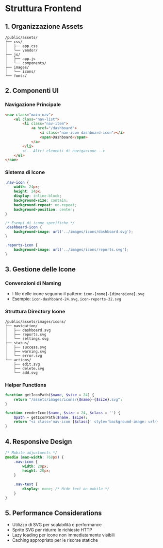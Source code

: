 # Struttura Frontend

## 1. Organizzazione Assets
```
/public/assets/
├── css/
│   ├── app.css
│   └── vendor/
├── js/
│   ├── app.js
│   └── components/
├── images/
│   └── icons/
└── fonts/
```

## 2. Componenti UI
### Navigazione Principale
```html
<nav class="main-nav">
    <ul class="nav-list">
        <li class="nav-item">
            <a href="/dashboard">
                <i class="nav-icon dashboard-icon"></i>
                <span>Dashboard</span>
            </a>
        </li>
        <!-- Altri elementi di navigazione -->
    </ul>
</nav>
```

### Sistema di Icone
```css
.nav-icon {
    width: 24px;
    height: 24px;
    display: inline-block;
    background-size: contain;
    background-repeat: no-repeat;
    background-position: center;
}

/* Esempi di icone specifiche */
.dashboard-icon {
    background-image: url('../images/icons/dashboard.svg');
}

.reports-icon {
    background-image: url('../images/icons/reports.svg');
}
```

## 3. Gestione delle Icone
### Convenzioni di Naming
- I file delle icone seguono il pattern: `icon-[nome]-[dimensione].svg`
- Esempio: `icon-dashboard-24.svg`, `icon-reports-32.svg`

### Struttura Directory Icone
```
/public/assets/images/icons/
├── navigation/
│   ├── dashboard.svg
│   ├── reports.svg
│   └── settings.svg
├── status/
│   ├── success.svg
│   ├── warning.svg
│   └── error.svg
└── actions/
    ├── edit.svg
    ├── delete.svg
    └── add.svg
```

### Helper Functions
```php
function getIconPath($name, $size = 24) {
    return "/assets/images/icons/{$name}-{$size}.svg";
}

function renderIcon($name, $size = 24, $class = '') {
    $path = getIconPath($name, $size);
    return "<i class='nav-icon {$class}' style='background-image: url({$path})'></i>";
}
```

## 4. Responsive Design
```css
/* Mobile adjustments */
@media (max-width: 768px) {
    .nav-icon {
        width: 20px;
        height: 20px;
    }
    
    .nav-text {
        display: none; /* Hide text on mobile */
    }
}
```

## 5. Performance Considerations
- Utilizzo di SVG per scalabilità e performance
- Sprite SVG per ridurre le richieste HTTP
- Lazy loading per icone non immediatamente visibili
- Caching appropriato per le risorse statiche 